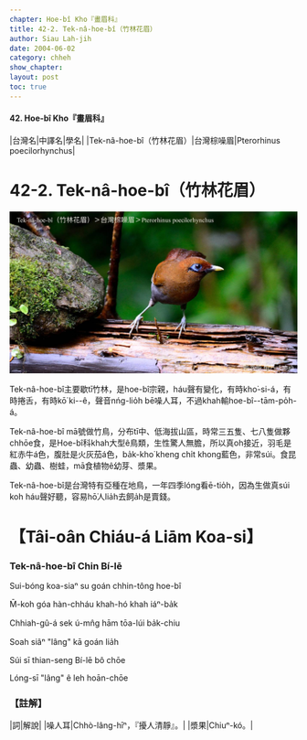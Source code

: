 ```yaml
---
chapter: Hoe-bî Kho『畫眉科』
title: 42-2. Tek-nâ-hoe-bî（竹林花眉）
author: Siau Lah-jih
date: 2004-06-02    
category: chheh
show_chapter: 
layout: post
toc: true
---
```


#### 42. Hoe-bî Kho『畫眉科』


|台灣名|中譯名|學名|
|Tek-nâ-hoe-bî（竹林花眉）|台灣棕噪眉|Pterorhinus poecilorhynchus|  


# 42-2. Tek-nâ-hoe-bî（竹林花眉）

![](../too5/42/42-2-1.Tek-nâ-hoe-bî.jpg)


Tek-nâ-hoe-bî主要歇tī竹林，是hoe-bî宗親，háu聲有變化，有時kho͘-si-á，有時捲舌，有時kō͘ ki--ê，聲音nńg-lio̍h bē噪人耳，不過khah輸hoe-bî--tām-po̍h-á。

Tek-nâ-hoe-bî mā號做竹鳥，分布tī中、低海拔山區，時常三五隻、七八隻做夥chhōe食，是Hoe-bî科khah大型ê鳥類，生性驚人無膽，所以真oh接近，羽毛是紅赤牛á色，腹肚是火灰茄á色，ba̍k-kho͘ kheng chi̍t khong藍色，非常súi。食昆蟲、幼蟲、樹蛙，mā食植物ê幼芽、漿果。

Tek-nâ-hoe-bî是台灣特有亞種在地鳥，一年四季lóng看ē-tio̍h，因為生做真súi koh háu聲好聽，容易hō͘人lia̍h去飼a̍h是賣錢。



# 【Tâi-oân Chiáu-á Liām Koa-si】

### **Tek-nâ-hoe-bî Chin Bí-lē**


Sui-bóng koa-siaⁿ su goán chhin-tông hoe-bî

M̄-koh góa hàn-chháu khah-hó khah iáⁿ-ba̍k

Chhiah-gû-á sek ú-mn̂g hām tōa-lúi ba̍k-chiu

Soah siâⁿ "lâng" kā goán lia̍h

Súi sī thian-seng Bí-lē bô chōe

Lóng-sī "lâng" ê leh hoān-chōe



### 【註解】

|詞|解說|
|噪人耳|Chhò-lâng-hīⁿ，『擾人清靜』。|
|漿果|Chiuⁿ-kó。|




